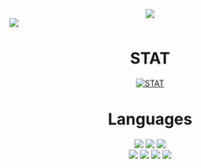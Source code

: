<div align="center">
<img src="https://capsule-render.vercel.app/api?type=waving&color=gradient&height=300&section=header&text=RoMo_Official&fontSize=80&fontAlignY=40&desc=Hello!👋 Welcome to my Github!&descAlignY=55" />
</div>
<a href="https://github.com/bluefirewolf534/bluefirewolf534/blob/master/README_KOR.md">
<img src="https://img.shields.io/badge/한국어-읽기-green" />
</a>

<div align="center">

# STAT
[![STAT](https://github-readme-stats.vercel.app/api?username=bluefirewolf534&theme=dark)](https://github.com/bluefirewolf534)

# Languages
<img src="https://img.shields.io/badge/C-red?style=flat-square&logo=C&logoColor=white"/>
<img src="https://img.shields.io/badge/C%23-orange?style=flat-square&logo=Csharp&logoColor=white"/>
<img src="https://img.shields.io/badge/Java-brightgreen?style=flat-square&logo=Java&logoColor=white"/>
<br>
<img src="https://img.shields.io/badge/Php-blue?style=flat-square&logo=PHP&logoColor=white"/>
<img src="https://img.shields.io/badge/HTML-blueviolet?style=flat-square&logo=HTML5&logoColor=white"/>
<img src="https://img.shields.io/badge/CSS-ff69b4?style=flat-square&logo=CSS3&logoColor=white"/>
<img src="https://img.shields.io/badge/JavaScript-yellow?style=flat-square&logo=JavaScript&logoColor=white"/>  
</div>
